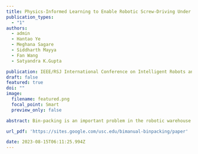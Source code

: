 ```yaml
---
title: Physics-Informed Learning to Enable Robotic Screw-Driving Under Hole Pose Uncertainties
publication_types:
  - "1"
authors:
  - admin
  - Hantao Ye
  - Meghana Sagare
  - Siddharth Mayya
  - Fan Wang
  - Satyandra K.Gupta

publication: IEEE/RSJ International Conference on Intelligent Robots and Systems (IROS)
draft: false
featured: true
doi: ""
image:
  filename: featured.png
  focal_point: Smart
  preview_only: false

abstract: Bin-packing is an important problem in the robotic warehouse domain. Traditionally, this problem has been studied only for rigid packages (e.g., boxes or rigid objects). In this work, we tackle the problem of bin-packing with deformable packages that have become a popular choice for fulfillment needs. We present a system that incorporates a dual robot arm bimanual setup, uniquely combining suction and sweeping motions to stably and reliably pack deformable packages in a bin. Additionally, we propose a comprehensive action prediction framework to optimize for bin-packing efficiency by predicting optimal actions for both robots involved. Our methodology leverages a two-pronged learning strategy, where initially, we train a model in a self-supervised manner to predict a scoring metric indicative of bin-packing efficiency and then leverage an online optimization scheme to compute optimal actions in real time. The model is pre-trained in simulation in MuJoCo and fine-tuned on small-scale real-world data. Our packing score prediction model predicts bin-packing score with an MSE of 0.003. Real-world experiments validate our method's adaptability to novel scenarios and its effectiveness in packing operations. 

url_pdf: 'https://sites.google.com/usc.edu/bimanual-binpacking/paper'

date: 2023-08-15T06:11:25.994Z
---
```

